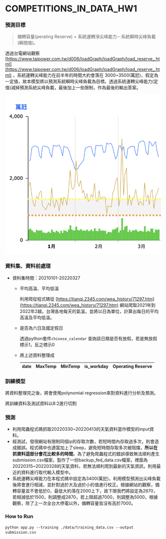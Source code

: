 # COMPETITIONS_IN_DATA_HW1

### 預測目標

> 備轉容量(perating Reserve) = 系統運轉淨尖峰能力－系統瞬時尖峰負載(瞬間值)。
> 

透過台電網站觀察 [https://www.taipower.com.tw/d006/loadGraph/loadGraph/load_reserve_.html](https://www.taipower.com.tw/d006/loadGraph/loadGraph/load_reserve_.html) ，系統運轉尖峰能力在前半年的時間大約會落在 3000~3500(萬瓩)，假定為一定值，故本模型將以預測系統瞬時尖峰負載為目標。透過系統運轉尖峰能力(定值)減掉預測系統尖峰負載，最後加上一些限制，作為最後的輸出答案。

![image](https://github.com/MingChin-Kao/COMPETITIONS_IN_DATA_HW1/blob/main/elec.png)

### 資料集、資料前處理

- 資料集時間：20210101-20220327
    - 平均高溫、平均低溫
        
        利用爬從程式碼從 [https://tianqi.2345.com/wea_history/71297.htm](https://tianqi.2345.com/wea_history/71297.htm) 網站爬取2021年到2022年2越，台灣各地每天的氣溫，並將以日為單位，計算出每日的平均高溫及平均低溫。
        
    - 是否為六日及國定假日
        
        透過python套件`chinese_calendar` 查詢該日期是否有放假，若是無放假標示1，反之標示0
        
    - 將上述資料整理成
        
        
        | date | MaxTemp | MinTemp | is_workday | Operating Reserve |
        | --- | --- | --- | --- | --- |

### 訓練模型

將資料整理完之後，將會使用polynomial regression來對資料進行分析及預測。

將訓練資料及測試資料以8:2進行切割

### 預測

- 利用爬蟲程式碼抓取20220330~20220413的天氣資料當作模型的input資料。
- 經測試，發現網站有限制同個ip的存取次數，若短時間內存取過多次，則會造成錯誤。程式碼中也適當加上了sleep，避免短時間存取多次被阻擋，**所以在抓資料這部分會花比較多的時間**。為了避免爬蟲程式的錯誤導致無法順利產生submission.csv檔案，製作了一份backup_fed_data.csv檔案，裡面為20220315~20220328的天氣資料，若無法順利爬到最新的天氣資訊，則用最近的資料進行取代輸入模型中。
- 系統運轉尖峰能力在本程式碼中設定為3400(萬瓩)，利用模型預測出尖峰負載後將會進行相減，並針對過於大及過於小的值進行校正。根據網站的觀察，備轉容量並不會低於0，最低大約落在2000上下，故下限我們將設定為2870，若相減低於1500，則調整成2870，若上限超過7000，則調整為5000，根據觀察，除了上一次全台大停電以外，備轉容量皆沒有高於7000。

### How to Run

```
python app.py --training ./data/training_data.csv --output submission.csv
```
